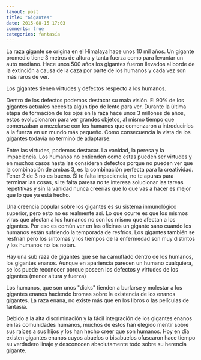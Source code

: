 ```yaml
---
layout: post
title: "Gigantes"
date: 2015-08-15 17:03
comments: true
categories: fantasía
---
```


La raza gigante se origina en el Himalaya hace unos 10 mil años. Un gigante
promedio tiene 3 metros de altura y tanta fuerza como para levantar un auto
mediano. Hace unos 500 años los gigantes fueron llevados al borde de la
extinción a causa de la caza por parte de los humanos y cada vez son más raros
de ver.

Los gigantes tienen virtudes y defectos respecto a los humanos.

Dentro de los defectos podemos destacar su mala visión. El 90% de los gigantes
actuales necesita algún tipo de lente para ver. Durante la última etapa de
formación de los ojos en la raza hace unos 3 millones de años, estos
evolucionaron para ver grandes objetos, al mismo tiempo que comenzaban a
mezclarse con los humanos que comenzaron a introducirlos a la fuerza en un
mundo más pequeño. Como consecuencia la vista de los gigantes todavía no
terminó de adaptarse.

Entre las virtudes, podemos destacar. La vanidad, la peresa y la impaciencia.
Los humanos no entienden como estas pueden ser virtudes y en muchos casos hasta
las consideran defectos porque no pueden ver que la combinación de ambas 3, es
la combinación perfecta para la creatividad. Tener 2 de 3 no es bueno. Si te
falta impaciencia, no te apuras para terminar las cosas, si te falta paresa no
te interesa solucionar las tareas repetitivas y sin la vanidad nunca creerías
que lo que vas a hacer es mejor que lo que ya está hecho.

Una creencia popular sobre los gigantes es su sistema inmunológico superior,
pero esto no es realmente así. Lo que ocurre es que los mismos virus que
afectan a los humanos no son los mismo que afectan a los gigantes. Por eso es
común ver en las oficinas un gigante sano cuando los humanos están sufriendo la
temporada de resfríos. Los gigantes también se resfrían pero los síntomas y los
tiempos de la enfermedad son muy distintos y los humanos no los notan.

Hay una sub raza de gigantes que se ha camuflado dentro de los humanos, los
gigantes enanos. Aunque en apariencia parecen un humano cualquiera, se los
puede reconocer porque poseen los defectos y virtudes de los gigantes (menor
altura y fuerza)

Los humanos, que son unos "dicks" tienden a burlarse y molestar a los gigantes
enanos haciendo bromas sobre la existencia de los enanos gigantes. La raza
enana, no existe más que en los libros o las películas de fantasía.

Debido a la alta discriminación y la fácil integración de los gigantes enanos
en las comunidades humanos, muchos de estos han elegido mentir sobre sus raíces
a sus hijos y los han hecho creer que son humanos. Hoy en día existen gigantes
enanos cuyos abuelos o bisabuelos ofuscaron hace tiempo su verdadero linaje y
desconocen absolutamente todo sobre su herencia gigante.
